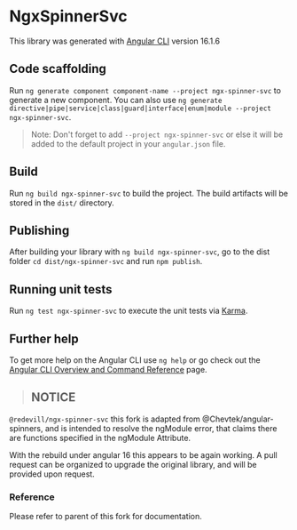 # NgxSpinnerSvc

This library was generated with [Angular CLI](https://github.com/angular/angular-cli) version 16.1.6

## Code scaffolding

Run `ng generate component component-name --project ngx-spinner-svc` to generate a new component. You can also use `ng generate directive|pipe|service|class|guard|interface|enum|module --project ngx-spinner-svc`.
> Note: Don't forget to add `--project ngx-spinner-svc` or else it will be added to the default project in your `angular.json` file. 

## Build

Run `ng build ngx-spinner-svc` to build the project. The build artifacts will be stored in the `dist/` directory.

## Publishing

After building your library with `ng build ngx-spinner-svc`, go to the dist folder `cd dist/ngx-spinner-svc` and run `npm publish`.

## Running unit tests

Run `ng test ngx-spinner-svc` to execute the unit tests via [Karma](https://karma-runner.github.io).

## Further help

To get more help on the Angular CLI use `ng help` or go check out the [Angular CLI Overview and Command Reference](https://angular.io/cli) page.


> ## NOTICE
`@redevill/ngx-spinner-svc` this fork is adapted from @Chevtek/angular-spinners, and is intended to resolve the ngModule error, that claims there are functions specified in the ngModule Attribute.

With the rebuild under angular 16 this appears to be again working. A pull request can be organized to upgrade the original library, and will be provided upon request.

### Reference
Please refer to parent of this fork for documentation.
